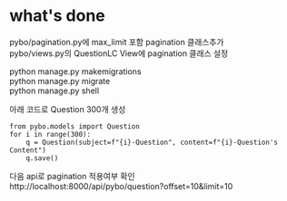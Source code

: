 # what's done  
pybo/pagination.py에 max_limit 포함 pagination 클래스추가  
pybo/views.py의 QuestionLC View에 pagination 클래스 설정  
  
python manage.py makemigrations  
python manage.py migrate  
python manage.py shell  

아래 코드로 Question 300개 생성
```
from pybo.models import Question  
for i in range(300):  
    q = Question(subject=f"{i}-Question", content=f"{i}-Question's Content")  
    q.save()  
```
  
다음 api로 pagination 적용여부 확인  
http://localhost:8000/api/pybo/question?offset=10&limit=10  
